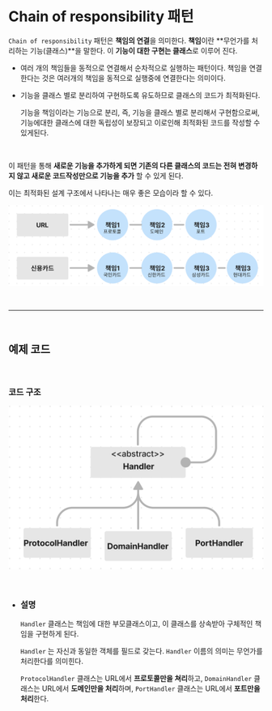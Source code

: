 # **Chain of responsibility 패턴**
`Chain of responsibility` 패턴은 **책임의 연결**을 의미한다.
**책임**이란 **무언가를 처리하는 기능(클래스)**을 말한다. 이 **기능이 대한 구현는 클래스**로 이루어 진다.

- 여러 개의 책임들을 동적으로 연결해서 순차적으로 실행하는 패턴이다.
    책임을 연결한다는 것은 여러개의 책임을 동적으로 실행중에 연결한다는 의미이다.


- 기능을 클래스 별로 분리하여 구현하도록 유도하므로 클래스의 코드가 최적화된다.

    기능을 책임이라는 기능으로 분리, 즉, 기능을 클래스 별로 분리해서 구현함으로써, 기능에대한 클래스에 대한 독립성이 보장되고 이로인해 최적화된 코드를 작성할 수 있게된다.

<br>

이 패턴을 통해 **새로운 기능을 추가하게 되면 기존의 다른 클래스의 코드는 전혀 변경하지 않고 새로운 코드작성만으로 기능을 추가** 할 수 있게 된다.

이는 최적화된 설계 구조에서 나타나는 매우 좋은 모습이라 할 수 있다.

![ChinOfResponsibilityExam.png](/img/ChinOfResponsibilityExam.png)



<br><hr><br>

## **예제 코드**


<br>

### **코드 구조**
![ChinOfResponsibility.png](/img/ChinOfResponsibility.png)

<br>

- ### **설명** 

    `Handler` 클래스는 책임에 대한 부모클래스이고, 이 클래스를 상속받아 구체적인 책임을 구현하게 된다.

    `Handler` 는 자신과 동일한 객체를 필드로 갖는다.
    `Handler` 이름의 의미는 무언가를 처리한다를 의미힌다.
    <br>
    
    `ProtocolHandler` 클래스는 URL에서 **프로토콜만을 쳐리**하고,
    `DomainHandler` 클래스는 URL에서 **도메인만을 처리**하며,
    `PortHandler` 클래스는 URL에서 **포트만을 처리**한다.

  
   
    